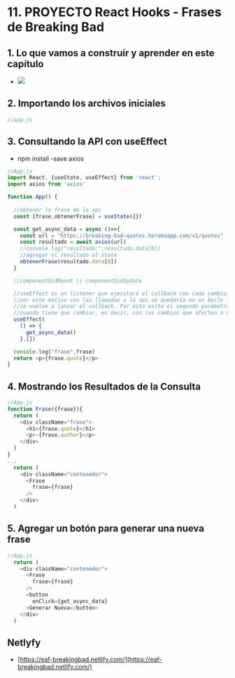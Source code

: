 # 11. PROYECTO React Hooks - Frases de Breaking Bad

## 1. Lo que vamos a construir y aprender en este capítulo
- ![](https://trello-attachments.s3.amazonaws.com/5d7fef6652faf333827e91c3/859x604/19afad1c0f48a6722b5292cfa55d0af5/image.png)
## 2. Importando los archivos iniciales
```js
//app.js
```
## 3. Consultando la API con useEffect
- npm install -save axios
```js
//App.js
import React, {useState, useEffect} from 'react';
import axios from 'axios'

function App() {
  
  //obtener la frase de la api
  const [frase,obtenerFrase] = useState({})

  const get_async_data = async ()=>{
    const url = "https://breaking-bad-quotes.herokuapp.com/v1/quotes"
    const resultado = await axios(url)
    //console.log("resultado:",resultado.data[0])
    //agregar el resultado al state
    obtenerFrase(resultado.data[0])
  }

  //componentDidMount || componentDidUpdate

  //useEffect es un listener que ejecutará el callback con cada cambio que haya en al app
  //por este motivo con las llamadas a la api se quedaría en un bucle infinito pq a cada respuesta 
  //se vuelve a lanzar el callback. Por esto exite el segundo parámetro que es donde se le indica 
  //cuando tiene que cambiar, es decir, con los cambios que afecten a determinadas variables
  useEffect(
    () => {
      get_async_data()
    },[])

  console.log("frase",frase)
  return <p>{frase.quote}</p>
}

```
## 4. Mostrando los Resultados de la Consulta
```js
//App.js
function Frase({frase}){
  return (
    <div className="frase">
      <h1>{frase.quote}</h1>
      <p>-{frase.author}</p>
    </div>
  )
}
...
  return (
    <div className="contenedor">
      <Frase
        frase={frase}
      />
    </div>
  )
```
## 5. Agregar un botón para generar una nueva frase
```js
//App.js
  return (
    <div className="contenedor">
      <Frase
        frase={frase}
      />
      <button
        onClick={get_async_data}
      >Generar Nueva</button>
    </div>
  )
```
## Netlyfy
- [https://eaf-breakingbad.netlify.com/](https://eaf-breakingbad.netlify.com/)
